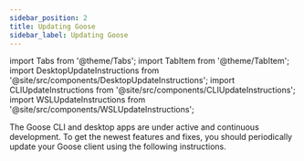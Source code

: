 ```yaml
---
sidebar_position: 2
title: Updating Goose
sidebar_label: Updating Goose
---
```


import Tabs from '@theme/Tabs';
import TabItem from '@theme/TabItem';
import DesktopUpdateInstructions from '@site/src/components/DesktopUpdateInstructions';
import CLIUpdateInstructions from '@site/src/components/CLIUpdateInstructions';
import WSLUpdateInstructions from '@site/src/components/WSLUpdateInstructions';

The Goose CLI and desktop apps are under active and continuous development. To get the newest features and fixes, you should periodically update your Goose client using the following instructions.

<Tabs>
  <TabItem value="mac" label="macOS" default>
    <Tabs groupId="interface">
      <TabItem value="ui" label="Goose Desktop" default>
        <DesktopUpdateInstructions os="mac" />
      </TabItem>
      <TabItem value="cli" label="Goose CLI">
        <CLIUpdateInstructions />
      </TabItem>
    </Tabs>
  </TabItem>

  <TabItem value="linux" label="Linux">
    <Tabs groupId="interface">
      <TabItem value="ui" label="Goose Desktop" default>
        <DesktopUpdateInstructions os="linux" />
      </TabItem>
      <TabItem value="cli" label="Goose CLI">
        <CLIUpdateInstructions />
      </TabItem>
    </Tabs>
  </TabItem>

  <TabItem value="windows" label="Windows">
    <Tabs groupId="interface">
      <TabItem value="ui" label="Goose Desktop" default>
        <DesktopUpdateInstructions os="windows" />
      </TabItem>
      <TabItem value="cli" label="Goose CLI">
        <CLIUpdateInstructions />
        <WSLUpdateInstructions />
      </TabItem>
    </Tabs>
  </TabItem>
</Tabs>